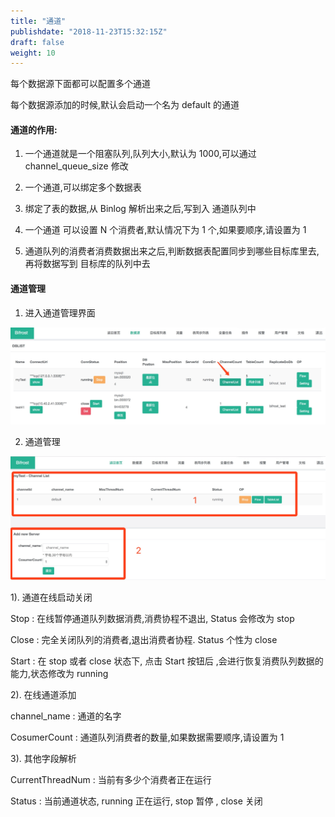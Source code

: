 ```yaml
---
title: "通道"
publishdate: "2018-11-23T15:32:15Z"
draft: false
weight: 10
---
```


每个数据源下面都可以配置多个通道

每个数据源添加的时候,默认会启动一个名为 default 的通道


#### 通道的作用:

1. 一个通道就是一个阻塞队列,队列大小,默认为 1000,可以通过 channel_queue_size 修改

2. 一个通道,可以绑定多个数据表

3. 绑定了表的数据,从 Binlog 解析出来之后,写到入 通道队列中

4. 一个通道 可以设置 N 个消费者,默认情况下为 1 个,如果要顺序,请设置为 1

5. 通道队列的消费者消费数据出来之后,判断数据表配置同步到哪些目标库里去,再将数据写到 目标库的队列中去


#### 通道管理

1. 进入通道管理界面

![image](/images/channel/channel_1.jpg)

2. 通道管理

![image](/images/channel/channel_2.jpg)

1). 通道在线启动关闭

Stop : 在线暂停通道队列数据消费,消费协程不退出, Status 会修改为 stop

Close : 完全关闭队列的消费者,退出消费者协程. Status 个性为 close

Start : 在 stop 或者 close 状态下, 点击 Start 按钮后 ,会进行恢复消费队列数据的能力,状态修改为 running


2). 在线通道添加

channel_name : 通道的名字

CosumerCount : 通道队列消费者的数量,如果数据需要顺序,请设置为 1

3). 其他字段解析

CurrentThreadNum : 当前有多少个消费者正在运行

Status : 当前通道状态, running 正在运行, stop 暂停 , close 关闭

